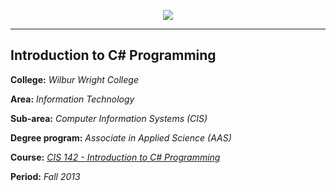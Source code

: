 <p align="center"><a href="http://www.ccc.edu"><img src="http://www.ccc.edu/_layouts/images/ChicagoCityColleges.com/logo.png" /></a></p>

---

## Introduction to C# Programming

**College:** *Wilbur Wright College*

**Area:** *Information Technology*

**Sub-area:** *Computer Information Systems (CIS)*

**Degree program:** *Associate in Applied Science (AAS)*

**Course:** [*CIS 142 - Introduction to C# Programming*](http://www.ccc.edu/programs/Pages/Computer-Information-Systems-Associate-in-Applied-Science.aspx)

**Period:** *Fall 2013*